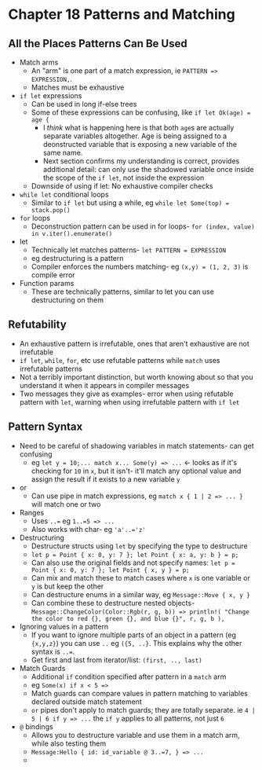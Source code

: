 # Chapter 18 Patterns and Matching

## All the Places Patterns Can Be Used

* Match arms
  * An "arm" is one part of a match expression, ie `PATTERN => EXPRESSION,`.
  * Matches must be exhaustive
* `if let` expressions
  * Can be used in long if-else trees
  * Some of these expressions can be confusing, like `if let Ok(age) = age {`
    * I _think_ what is happening here is that both `age`s are actually separate variables altogether. Age is being assigned to a deonstructed variable that is exposing a new variable of the same name.
    * Next section confirms my understanding is correct, provides additional detail: can only use the shadowed variable once inside the scope of the `if let`, not inside the expression
  * Downside of using if let: No exhaustive compiler checks
* `while let` conditional loops
  * Similar to `if let` but using a while, eg `while let Some(top) = stack.pop()`
* `for` loops
  * Deconstruction pattern can be used in for loops- `for (index, value) in v.iter().enumerate()`
* let
  * Technically let matches patterns- `let PATTERN = EXPRESSION`
  * eg destructuring is a pattern
  * Compiler enforces the numbers matching- eg `(x,y) = (1, 2, 3)` is compile error
* Function params
  * These are technically patterns, similar to let you can use destructuring on them

## Refutability

* An exhaustive pattern is irrefutable, ones that aren't exhaustive are not irrefutable
* `if let`, `while`, `for`, etc use refutable patterns while `match` uses irrefutable patterns
* Not a terribly important distinction, but worth knowing about so that you understand it when it appears in compiler messages
* Two messages they give as examples- error when using refutable pattern with `let`, warning when using irrefutable pattern with `if let`

## Pattern Syntax

* Need to be careful of shadowing variables in match statements- can get confusing
  * eg `let y = 10;... match x... Some(y) => ...` <- looks as if it's checking for `10` in `x`, but it isn't- it'll match any optional value and assign the result if it exists to a new variable `y`
* or
  * Can use pipe in match expressions, eg `match x { 1 | 2 => ... }` will match one or two
* Ranges
  * Uses `..=` eg `1..=5 => ...`
  * Also works with char- eg `'a'..='z'`
* Destructuring
  * Destructure structs using `let` by specifying the type to destructure
  * ```let p = Point { x: 0, y: 7 }; let Point { x: a, y: b } = p;```
  * Can also use the original fields and not specify names: ```let p = Point { x: 0, y: 7 }; let Point { x, y } = p;```
  * Can mix and match these to match cases where `x` is one variable or `y` is but keep the other
  * Can destructure enums in a similar way, eg `Message::Move { x, y }`
  * Can combine these to destructure nested objects- ```Message::ChangeColor(Color::Rgb(r, g, b)) => println!(
            "Change the color to red {}, green {}, and blue {}",
            r, g, b
        ),```
* Ignoring values in a pattern
  * If you want to ignore multiple parts of an object in a pattern (eg `{x,y,z}`) you can use `..` eg `({5, ..}`. This explains why the other syntax is `..=`.
  * Get first and last from iterator/list: `(first, .., last)`
* Match Guards
  * Additional `if` condition specified after pattern in a `match` arm
  * eg `Some(x) if x < 5 =>`
  * Match guards can compare values in pattern matching to variables declared outside match statement
  * `or` pipes don't apply to match guards; they are totally separate. ie `4 | 5 | 6 if y => ...` the `if y` applies to all patterns, not just `6`
* `@` bindings
  * Allows you to destructure variable and use them in a match arm, while also testing them
  * `Message:Hello { id: id_variable @ 3..=7, } => ...`
  * 
